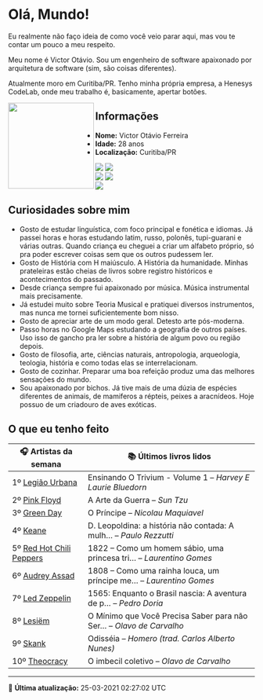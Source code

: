 # Olá, Mundo!

Eu realmente não faço ideia de como você veio parar aqui, mas vou te contar um pouco a meu respeito.

Meu nome é Victor Otávio. Sou um engenheiro de software apaixonado por arquitetura de software (sim, são coisas diferentes).

Atualmente moro em Curitiba/PR. Tenho minha própria empresa, a Henesys CodeLab, onde meu trabalho é, basicamente, apertar botões.

<img align="left" src="https://github.com/vctrtvfrrr/vctrtvfrrr/raw/master/octocat.png" alt="" width="175" />

## Informações

- **Nome:** Victor Otávio Ferreira
- **Idade:** 28 anos
- **Localização:** Curitiba/PR

[![](https://img.shields.io/badge/LinkedIn-victorotavio-blue)](https://www.linkedin.com/in/victorotavio/) [![](https://img.shields.io/badge/Twitter-@vctrtvfrrr-blue)](https://twitter.com/vctrtvfrrr)  
[![](https://img.shields.io/badge/GitHub-vctrtvfrrr-24292e)](https://github.com/vctrtvfrrr) [![](https://img.shields.io/badge/GitLab-vctrtvfrrr-ec5d16)](https://gitlab.com/vctrtvfrrr)  
[![](https://img.shields.io/badge/Email-victor@otavioferreira.com.br-red)](mailto:victor@otavioferreira.com.br)  

## Curiosidades sobre mim

-   Gosto de estudar linguística, com foco principal e fonética e idiomas. Já passei horas e horas estudando latim, russo, polonês, tupi-guarani e várias outras. Quando criança eu cheguei a criar um alfabeto próprio, só pra poder escrever coisas sem que os outros pudessem ler.
-   Gosto de História com H maiúsculo. A História da humanidade. Minhas prateleiras estão cheias de livros sobre registro históricos e acontecimentos do passado.
-   Desde criança sempre fui apaixonado por música. Música instrumental mais precisamente.
-   Já estudei muito sobre Teoria Musical e pratiquei diversos instrumentos, mas nunca me tornei suficientemente bom nisso.
-   Gosto de apreciar arte de um modo geral. Detesto arte pós-moderna.
-   Passo horas no Google Maps estudando a geografia de outros países. Uso isso de gancho pra ler sobre a história de algum povo ou região depois.
-   Gosto de filosofia, arte, ciências naturais, antropologia, arqueologia, teologia, história e como todas elas se interrelacionam.
-   Gosto de cozinhar. Preparar uma boa refeição produz uma das melhores sensações do mundo.
-   Sou apaixonado por bichos. Já tive mais de uma dúzia de espécies diferentes de animais, de mamiferos a répteis, peixes a aracnídeos. Hoje possuo de um criadouro de aves exóticas.


## O que eu tenho feito

|                            🎧 Artistas da semana                            |                      📚 Últimos livros lidos                      |
|-----------------------------------------------------------------------------|-------------------------------------------------------------------|
| 1º [Legião Urbana](https://www.last.fm/music/Legi%C3%A3o+Urbana)            | Ensinando O Trivium - Volume 1	–	_Harvey E Laurie Bluedorn_         |
| 2º [Pink Floyd](https://www.last.fm/music/Pink+Floyd)                       | A Arte da Guerra	–	_Sun Tzu_                                        |
| 3º [Green Day](https://www.last.fm/music/Green+Day)                         | O Príncipe	–	_Nicolau Maquiavel_                                    |
| 4º [Keane](https://www.last.fm/music/Keane)                                 | D. Leopoldina: a história não contada: A mulh…	–	_Paulo Rezzutti_   |
| 5º [Red Hot Chili Peppers](https://www.last.fm/music/Red+Hot+Chili+Peppers) | 1822 – Como um homem sábio, uma princesa tri…	–	_Laurentino Gomes_  |
| 6º [Audrey Assad](https://www.last.fm/music/Audrey+Assad)                   | 1808 – Como uma rainha louca, um príncipe me…	–	_Laurentino Gomes_  |
| 7º [Led Zeppelin](https://www.last.fm/music/Led+Zeppelin)                   | 1565: Enquanto o Brasil nascia: A aventura de p…	–	_Pedro Doria_    |
| 8º [Lesiëm](https://www.last.fm/music/Lesi%C3%ABm)                          | O Mínimo que Você Precisa Saber para não Ser…	–	_Olavo de Carvalho_ |
| 9º [Skank](https://www.last.fm/music/Skank)                                 | Odisséia	–	_Homero (trad. Carlos Alberto Nunes)_                    |
| 10º [Theocracy](https://www.last.fm/music/Theocracy)                        | O imbecil coletivo	–	_Olavo de Carvalho_                            |


---

🚀 **Última atualização:** 25-03-2021 02:27:02 UTC